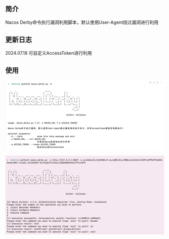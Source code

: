 ## 简介

Nacos Derby命令执行漏洞利用脚本，默认使用User-Agent绕过漏洞进行利用

## 更新日志

2024.07.18 可自定义AccessToken进行利用

## 使用

![](./images/1.png)

![](./images/2.png)